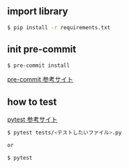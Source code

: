 ## import library

```bash
$ pip install -r requirements.txt
```

## init pre-commit

```bash
$ pre-commit install
```

[pre-commit 参考サイト](https://zenn.dev/yiskw713/articles/3c3b4022f3e3f22d276d)


## how  to test
[pytest 参考サイト](https://qiita.com/kg1/items/4e2cae18e9bd39f014d4)

```bash
$ pytest tests/<テストしたいファイル>.py

or

$ pytest
```
